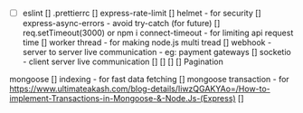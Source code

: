 - [ ] eslint
[] .prettierrc
[] express-rate-limit
[] helmet - for security
[] express-async-errors - avoid try-catch (for future)
[] req.setTimeout(3000) or npm i connect-timeout - for limiting api request time
[] worker thread - for making node.js multi tread
[] webhook - server to server live communication - eg: payment gateways
[] socketio - client server live communication 
[] 
[] 
[] 
[] Pagination


mongoose
[] indexing - for fast data fetching
[] mongoose transaction - for https://www.ultimateakash.com/blog-details/IiwzQGAKYAo=/How-to-implement-Transactions-in-Mongoose-&-Node.Js-(Express)
[] 
